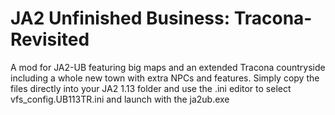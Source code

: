 # JA2 Unfinished Business: Tracona-Revisited
 A mod for JA2-UB featuring big maps and an extended Tracona countryside including a whole new town with extra NPCs and features.
Simply copy the files directly into your JA2 1.13 folder and use the .ini editor to select vfs_config.UB113TR.ini and launch with the ja2ub.exe
